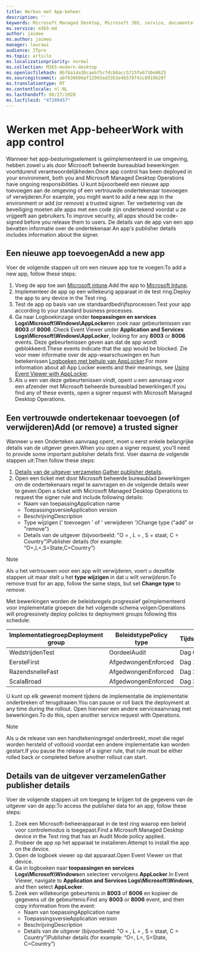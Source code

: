 ```yaml
---
title: Werken met App-beheer
description: ''
keywords: Microsoft Managed Desktop, Microsoft 365, service, documentatie
ms.service: m365-md
author: jaimeo
ms.author: jaimeo
manager: laurawi
audience: ITpro
ms.topic: article
ms.localizationpriority: normal
ms.collection: M365-modern-desktop
ms.openlocfilehash: 0b76a14a30caeb75cfdcb8acc5715fe6710e0625
ms.sourcegitcommit: abf63669daf12993ad3353e4b578f41c8910b20f
ms.translationtype: MT
ms.contentlocale: nl-NL
ms.lasthandoff: 08/27/2020
ms.locfileid: "47289457"
---
```

# <a name="work-with-app-control"></a><span data-ttu-id="f621c-103">Werken met App-beheer</span><span class="sxs-lookup"><span data-stu-id="f621c-103">Work with app control</span></span>

<span data-ttu-id="f621c-104">Wanneer het app-besturingselement is geïmplementeerd in uw omgeving, hebben zowel u als door Microsoft beheerde bureaublad bewerkingen voortdurend verantwoordelijkheden.</span><span class="sxs-lookup"><span data-stu-id="f621c-104">Once app control has been deployed in your environment, both you and Microsoft Managed Desktop Operations have ongoing responsibilities.</span></span> <span data-ttu-id="f621c-105">U kunt bijvoorbeeld een nieuwe app toevoegen aan de omgeving of een vertrouwde ondertekenaar toevoegen of verwijderen.</span><span class="sxs-lookup"><span data-stu-id="f621c-105">For example, you might want to add a new app in the environment or add (or remove) a trusted signer.</span></span> <span data-ttu-id="f621c-106">Ter verbetering van de beveiliging moeten alle apps met een code zijn ondertekend voordat u ze vrijgeeft aan gebruikers.</span><span class="sxs-lookup"><span data-stu-id="f621c-106">To improve security, all apps should be code-signed before you release them to users.</span></span> <span data-ttu-id="f621c-107">De details van de app van een app bevatten informatie over de ondertekenaar.</span><span class="sxs-lookup"><span data-stu-id="f621c-107">An app's publisher details includes information about the signer.</span></span>


## <a name="add-a-new-app"></a><span data-ttu-id="f621c-108">Een nieuwe app toevoegen</span><span class="sxs-lookup"><span data-stu-id="f621c-108">Add a new app</span></span>

<span data-ttu-id="f621c-109">Voer de volgende stappen uit om een nieuwe app toe te voegen:</span><span class="sxs-lookup"><span data-stu-id="f621c-109">To add a new app, follow these steps:</span></span>

1. <span data-ttu-id="f621c-110">Voeg de app toe aan [Microsoft intune](https://docs.microsoft.com/mem/intune/apps/apps-win32-app-management).</span><span class="sxs-lookup"><span data-stu-id="f621c-110">Add the app to [Microsoft Intune](https://docs.microsoft.com/mem/intune/apps/apps-win32-app-management).</span></span>
2. <span data-ttu-id="f621c-111">Implementeer de app op een willekeurig apparaat in de test ring.</span><span class="sxs-lookup"><span data-stu-id="f621c-111">Deploy the app to any device in the Test ring.</span></span> 
3. <span data-ttu-id="f621c-112">Test de app op basis van uw standaardbedrijfsprocessen.</span><span class="sxs-lookup"><span data-stu-id="f621c-112">Test your app according to your standard business processes.</span></span> 
4. <span data-ttu-id="f621c-113">Ga naar Logboekinzage onder **toepassingen en services Logs\Microsoft\Windows\AppLocker**en zoek naar gebeurtenissen van **8003** of **8006** .</span><span class="sxs-lookup"><span data-stu-id="f621c-113">Check Event Viewer under **Application and Services Logs\Microsoft\Windows\AppLocker**, looking for any **8003** or **8006** events.</span></span> <span data-ttu-id="f621c-114">Deze gebeurtenissen geven aan dat de app wordt geblokkeerd.</span><span class="sxs-lookup"><span data-stu-id="f621c-114">These events indicate that the app would be blocked.</span></span> <span data-ttu-id="f621c-115">Zie voor meer informatie over de app-waarschuwingen en hun betekenissen [Logboeken met behulp van AppLocker](https://docs.microsoft.com/windows/security/threat-protection/windows-defender-application-control/applocker/using-event-viewer-with-applocker).</span><span class="sxs-lookup"><span data-stu-id="f621c-115">For more information about all App Locker events and their meanings, see [Using Event Viewer with AppLocker](https://docs.microsoft.com/windows/security/threat-protection/windows-defender-application-control/applocker/using-event-viewer-with-applocker).</span></span>
5. <span data-ttu-id="f621c-116">Als u een van deze gebeurtenissen vindt, opent u een aanvraag voor een afzender met Microsoft beheerde bureaublad bewerkingen.</span><span class="sxs-lookup"><span data-stu-id="f621c-116">If you find any of these events, open a signer request with Microsoft Managed Desktop Operations.</span></span>

## <a name="add-or-remove-a-trusted-signer"></a><span data-ttu-id="f621c-117">Een vertrouwde ondertekenaar toevoegen (of verwijderen)</span><span class="sxs-lookup"><span data-stu-id="f621c-117">Add (or remove) a trusted signer</span></span>

<span data-ttu-id="f621c-118">Wanneer u een Onderteken aanvraag opent, moet u eerst enkele belangrijke details van de uitgever geven.</span><span class="sxs-lookup"><span data-stu-id="f621c-118">When you open a signer request, you'll need to provide some important publisher details first.</span></span> <span data-ttu-id="f621c-119">Voer daarna de volgende stappen uit:</span><span class="sxs-lookup"><span data-stu-id="f621c-119">Then follow these steps:</span></span>

1. <span data-ttu-id="f621c-120">[Details van de uitgever verzamelen](#gather-publisher-details).</span><span class="sxs-lookup"><span data-stu-id="f621c-120">[Gather publisher details](#gather-publisher-details).</span></span>
2. <span data-ttu-id="f621c-121">Open een ticket met door Microsoft beheerde bureaublad bewerkingen om de ondertekenaars regel te aanvragen en de volgende details weer te geven:</span><span class="sxs-lookup"><span data-stu-id="f621c-121">Open a ticket with Microsoft Managed Desktop Operations to request the signer rule and include following details:</span></span>  
    - <span data-ttu-id="f621c-122">Naam van toepassing</span><span class="sxs-lookup"><span data-stu-id="f621c-122">Application name</span></span> 
    - <span data-ttu-id="f621c-123">Toepassingsversie</span><span class="sxs-lookup"><span data-stu-id="f621c-123">Application version</span></span> 
    - <span data-ttu-id="f621c-124">Beschrijving</span><span class="sxs-lookup"><span data-stu-id="f621c-124">Description</span></span> 
    - <span data-ttu-id="f621c-125">Type wijzigen (' toevoegen ' of ' verwijderen ')</span><span class="sxs-lookup"><span data-stu-id="f621c-125">Change type ("add" or "remove")</span></span>  
    - <span data-ttu-id="f621c-126">Details van de uitgever (bijvoorbeeld: "O = <publisher name> , L = <location> , S = staat, C = Country")</span><span class="sxs-lookup"><span data-stu-id="f621c-126">Publisher details (for example: “O=<publisher name>,L=<location>,S=State,C=Country”)</span></span> 

> [!NOTE]
> <span data-ttu-id="f621c-127">Als u het vertrouwen voor een app wilt verwijderen, voert u dezelfde stappen uit maar stelt u het **type wijzigen** in dat u wilt *verwijderen*.</span><span class="sxs-lookup"><span data-stu-id="f621c-127">To remove trust for an app, follow the same steps, but set **Change type** to *remove*.</span></span>

<span data-ttu-id="f621c-128">Met bewerkingen worden de beleidsregels progressief geïmplementeerd voor implementatie groepen die het volgende schema volgen:</span><span class="sxs-lookup"><span data-stu-id="f621c-128">Operations will progressively deploy policies to deployment groups following this schedule:</span></span>


|<span data-ttu-id="f621c-129">Implementatiegroep</span><span class="sxs-lookup"><span data-stu-id="f621c-129">Deployment group</span></span>  |<span data-ttu-id="f621c-130">Beleidstype</span><span class="sxs-lookup"><span data-stu-id="f621c-130">Policy type</span></span>  |<span data-ttu-id="f621c-131">Tijdsinstellingen</span><span class="sxs-lookup"><span data-stu-id="f621c-131">Timing</span></span>  |
|---------|---------|---------|
|<span data-ttu-id="f621c-132">Wedstrijden</span><span class="sxs-lookup"><span data-stu-id="f621c-132">Test</span></span>     |  <span data-ttu-id="f621c-133">Oordeel</span><span class="sxs-lookup"><span data-stu-id="f621c-133">Audit</span></span>       |  <span data-ttu-id="f621c-134">Dag 0</span><span class="sxs-lookup"><span data-stu-id="f621c-134">Day 0</span></span>       |
|<span data-ttu-id="f621c-135">Eerste</span><span class="sxs-lookup"><span data-stu-id="f621c-135">First</span></span>     | <span data-ttu-id="f621c-136">Afgedwongen</span><span class="sxs-lookup"><span data-stu-id="f621c-136">Enforced</span></span>        | <span data-ttu-id="f621c-137">Dag 1</span><span class="sxs-lookup"><span data-stu-id="f621c-137">Day 1</span></span>        |
|<span data-ttu-id="f621c-138">Razendsnelle</span><span class="sxs-lookup"><span data-stu-id="f621c-138">Fast</span></span>     | <span data-ttu-id="f621c-139">Afgedwongen</span><span class="sxs-lookup"><span data-stu-id="f621c-139">Enforced</span></span>        |  <span data-ttu-id="f621c-140">Dag 2</span><span class="sxs-lookup"><span data-stu-id="f621c-140">Day 2</span></span>       |
|<span data-ttu-id="f621c-141">Scala</span><span class="sxs-lookup"><span data-stu-id="f621c-141">Broad</span></span>     | <span data-ttu-id="f621c-142">Afgedwongen</span><span class="sxs-lookup"><span data-stu-id="f621c-142">Enforced</span></span>        |  <span data-ttu-id="f621c-143">Dag 3</span><span class="sxs-lookup"><span data-stu-id="f621c-143">Day 3</span></span>       |


<span data-ttu-id="f621c-144">U kunt op elk gewenst moment tijdens de implementatie de implementatie onderbreken of terugdraaien.</span><span class="sxs-lookup"><span data-stu-id="f621c-144">You can pause or roll back the deployment at any time during the rollout.</span></span> <span data-ttu-id="f621c-145">Open hiervoor een andere serviceaanvraag met bewerkingen.</span><span class="sxs-lookup"><span data-stu-id="f621c-145">To do this, open another service request with Operations.</span></span>

> [!NOTE]
> <span data-ttu-id="f621c-146">Als u de release van een handtekeningregel onderbreekt, moet die regel worden hersteld of voltooid voordat een andere implementatie kan worden gestart.</span><span class="sxs-lookup"><span data-stu-id="f621c-146">If you pause the release of a signer rule, that rule must be either rolled back or completed before another rollout can start.</span></span>

## <a name="gather-publisher-details"></a><span data-ttu-id="f621c-147">Details van de uitgever verzamelen</span><span class="sxs-lookup"><span data-stu-id="f621c-147">Gather publisher details</span></span>

<span data-ttu-id="f621c-148">Voer de volgende stappen uit om toegang te krijgen tot de gegevens van de uitgever van de app:</span><span class="sxs-lookup"><span data-stu-id="f621c-148">To access the publisher data for an app, follow these steps:</span></span>

1. <span data-ttu-id="f621c-149">Zoek een Microsoft-beheerapparaat in de test ring waarop een beleid voor controlemodus is toegepast.</span><span class="sxs-lookup"><span data-stu-id="f621c-149">Find a Microsoft Managed Desktop device in the Test ring that has an Audit Mode policy applied.</span></span> 
2. <span data-ttu-id="f621c-150">Probeer de app op het apparaat te installeren.</span><span class="sxs-lookup"><span data-stu-id="f621c-150">Attempt to install the app on the device.</span></span>
3. <span data-ttu-id="f621c-151">Open de logboek viewer op dat apparaat.</span><span class="sxs-lookup"><span data-stu-id="f621c-151">Open Event Viewer on that device.</span></span> 
4. <span data-ttu-id="f621c-152">Ga in logboeken naar **toepassingen en services Logs\Microsoft\Windows**en selecteer vervolgens **AppLocker**.</span><span class="sxs-lookup"><span data-stu-id="f621c-152">In Event Viewer, navigate to **Application and Services Logs\Microsoft\Windows**, and then select **AppLocker**.</span></span> 
5. <span data-ttu-id="f621c-153">Zoek een willekeurige gebeurtenis in **8003** of **8006** en kopieer de gegevens uit de gebeurtenis:</span><span class="sxs-lookup"><span data-stu-id="f621c-153">Find any **8003** or **8006** event, and then copy information from the event:</span></span> 
    - <span data-ttu-id="f621c-154">Naam van toepassing</span><span class="sxs-lookup"><span data-stu-id="f621c-154">Application name</span></span> 
    - <span data-ttu-id="f621c-155">Toepassingsversie</span><span class="sxs-lookup"><span data-stu-id="f621c-155">Application version</span></span> 
    - <span data-ttu-id="f621c-156">Beschrijving</span><span class="sxs-lookup"><span data-stu-id="f621c-156">Description</span></span> 
    - <span data-ttu-id="f621c-157">Details van de uitgever (bijvoorbeeld: "O = <publisher name> , L = <location> , S = staat, C = Country")</span><span class="sxs-lookup"><span data-stu-id="f621c-157">Publisher details (for example: “O=<publisher name>, L=<location>, S=State, C=Country”)</span></span> 
